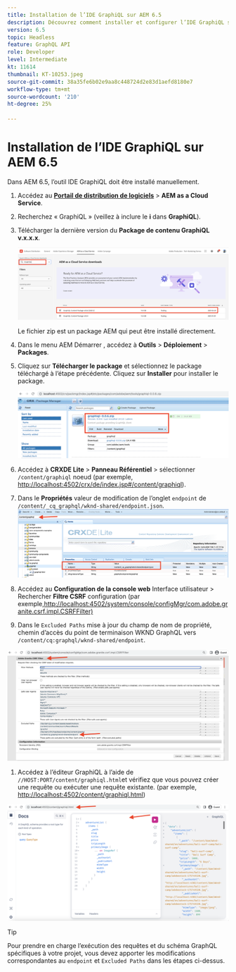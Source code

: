 ```yaml
---
title: Installation de l’IDE GraphiQL sur AEM 6.5
description: Découvrez comment installer et configurer l’IDE GraphiQL sur AEM 6.5
version: 6.5
topic: Headless
feature: GraphQL API
role: Developer
level: Intermediate
kt: 11614
thumbnail: KT-10253.jpeg
source-git-commit: 38a35fe6b02e9aa8c448724d2e83d1aefd8180e7
workflow-type: tm+mt
source-wordcount: '210'
ht-degree: 25%

---
```



# Installation de l’IDE GraphiQL sur AEM 6.5

Dans AEM 6.5, l’outil IDE GraphiQL doit être installé manuellement.

1. Accédez au **[Portail de distribution de logiciels](https://experience.adobe.com/#/downloads/content/software-distribution/en/aemcloud.html)** > **AEM as a Cloud Service**.
1. Recherchez « GraphiQL » (veillez à inclure le **i** dans **GraphiQL**).
1. Télécharger la dernière version du **Package de contenu GraphiQL v.x.x.x**.

   ![Téléchargement du package GraphiQL](assets/graphiql/software-distribution.png)

   Le fichier zip est un package AEM qui peut être installé directement.

1. Dans le menu AEM Démarrer , accédez à **Outils** > **Déploiement** > **Packages**.
1. Cliquez sur **Télécharger le package** et sélectionnez le package téléchargé à l’étape précédente. Cliquez sur **Installer** pour installer le package.

   ![Installation du package GraphiQL](assets/graphiql/install-graphiql-package.png)

1. Accédez à **CRXDE Lite** > **Panneau Référentiel** > sélectionner `/content/graphiql` noeud (par exemple, <http://localhost:4502/crx/de/index.jsp#/content/graphiql>).
1. Dans le **Propriétés** valeur de modification de l’onglet `endpoint` de `/content/_cq_graphql/wknd-shared/endpoint.json`.
   ![Modification de la valeur de la propriété Endpoint](assets/graphiql/endpoint-prop-value-change.png)

1. Accédez au **Configuration de la console web** Interface utilisateur > Rechercher **Filtre CSRF** configuration (par exemple,<http://localhost:4502/system/console/configMgr/com.adobe.granite.csrf.impl.CSRFFilter)>
1. Dans le `Excluded Paths` mise à jour du champ de nom de propriété, chemin d’accès du point de terminaison WKND GraphQL vers `/content/cq:graphql/wknd-shared/endpoint`.

![Modification de la valeur de la propriété Exclure les chemins](assets/graphiql/exclude-paths-value-change.png)

1. Accédez à l’éditeur GraphiQL à l’aide de `//HOST:PORT/content/graphiql.html`et vérifiez que vous pouvez créer une requête ou exécuter une requête existante. (par exemple, <http://localhost:4502/content/graphiql.html>)

![Éditeur GraphiQL](assets/graphiql/graphiql-editor.png)

>[!TIP]
>
>Pour prendre en charge l’exécution des requêtes et du schéma GraphQL spécifiques à votre projet, vous devez apporter les modifications correspondantes au `endpoint` et `Excluded Paths` dans les étapes ci-dessus.
